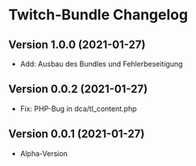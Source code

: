 # Twitch-Bundle Changelog

## Version 1.0.0 (2021-01-27)

* Add: Ausbau des Bundles und Fehlerbeseitigung

## Version 0.0.2 (2021-01-27)

* Fix: PHP-Bug in dca/tl_content.php

## Version 0.0.1 (2021-01-27)

* Alpha-Version
